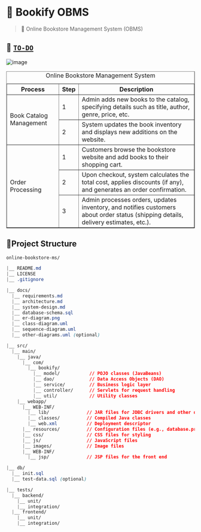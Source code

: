 # 🔖 Bookify OBMS
> 🐳 Online Bookstore Management System (OBMS)

## 📝 [`TO-DO`](https://mastekgroup.sharepoint.com/:x:/r/sites/DSAR/_layouts/15/Doc.aspx?sourcedoc=%7B2848B15B-01BB-4355-A183-606D3EB11455%7D&file=Participantlist.xlsx&action=default&mobileredirect=true)

![image](https://github.com/Ayon-SSP/Ayon-SSP/assets/80549753/8c5630bf-8343-48ca-aba4-e9b7d6759666)


<table border="1">
  <caption>Online Bookstore Management System</caption>
  <thead>
    <tr>
      <th>Process</th>
      <th>Step</th>
      <th>Description</th>
    </tr>
  </thead>
  <tbody>
    <tr>
      <td rowspan="2">Book Catalog Management</td>
      <td>1</td>
      <td>Admin adds new books to the catalog, specifying details such as title, author, genre, price, etc.</td>
    </tr>
    <tr>
      <td>2</td>
      <td>System updates the book inventory and displays new additions on the website.</td>
    </tr>
    <tr>
      <td rowspan="3">Order Processing</td>
      <td>1</td>
      <td>Customers browse the bookstore website and add books to their shopping cart.</td>
    </tr>
    <tr>
      <td>2</td>
      <td>Upon checkout, system calculates the total cost, applies discounts (if any), and generates an order confirmation.</td>
    </tr>
    <tr>
      <td>3</td>
      <td>Admin processes orders, updates inventory, and notifies customers about order status (shipping details, delivery estimates, etc.).</td>
    </tr>
  </tbody>
</table>


## 🌲Project Structure
```css
online-bookstore-ms/

|__ README.md
|__ LICENSE
|__ .gitignore

|__ docs/
  |__ requirements.md
  |__ architecture.md
  |__ system-design.md
  |__ database-schema.sql
  |__ er-diagram.png
  |__ class-diagram.uml
  |__ sequence-diagram.uml
  |__ other-diagrams.uml (optional)

|__ src/
  |__ main/
    |__ java/
      |__ com/
        |__ bookify/
          |__ model/           // POJO classes (JavaBeans)
          |__ dao/             // Data Access Objects (DAO)
          |__ service/         // Business logic layer
          |__ controller/      // Servlets for request handling
          |__ util/            // Utility classes
    |__ webapp/
      |__ WEB-INF/
        |__ lib/              // JAR files for JDBC drivers and other dependencies
        |__ classes/          // Compiled Java classes
        |__ web.xml           // Deployment descriptor
      |__ resources/          // Configuration files (e.g., database.properties)
      |__ css/                // CSS files for styling
      |__ js/                 // JavaScript files
      |__ images/             // Image files
      |__ WEB-INF/
        |__ jsp/              // JSP files for the front end

|__ db/
  |__ init.sql
  |__ test-data.sql (optional)

|__ tests/
  |__ backend/
    |__ unit/
    |__ integration/
  |__ frontend/
    |__ unit/
    |__ integration/
```
